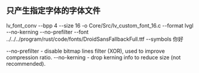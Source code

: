## 只产生指定字体的字体文件

lv_font_conv --bpp 4 --size 16 -o Core/Src/lv_custom_font_16.c --format lvgl --no-kerning --no-prefilter --font ../../../program/rust/code/fonts/DroidSansFallbackFull.ttf --symbols 你好

--no-prefilter - disable bitmap lines filter (XOR), used to improve compression ratio.
--no-kerning - drop kerning info to reduce size (not recommended).
